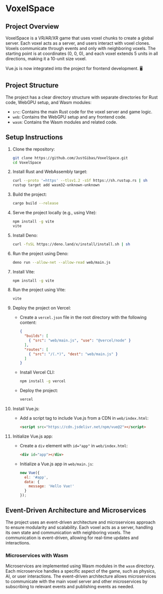 # VoxelSpace

## Project Overview

VoxelSpace is a VR/AR/XR game that uses voxel chunks to create a global server. Each voxel acts as a server, and users interact with voxel clones. Voxels communicate through events and only with neighboring voxels. The starting point is at coordinates (0, 0, 0), and each voxel extends 5 units in all directions, making it a 10-unit size voxel.

Vue.js is now integrated into the project for frontend development. 🖥️

## Project Structure

The project has a clear directory structure with separate directories for Rust code, WebGPU setup, and Wasm modules:

- `src`: Contains the main Rust code for the voxel server and game logic.
- `web`: Contains the WebGPU setup and any frontend code.
- `wasm`: Contains the Wasm modules and related code.

## Setup Instructions

1. Clone the repository:
   ```sh
   git clone https://github.com/JustGibas/VoxelSpace.git
   cd VoxelSpace
   ```

2. Install Rust and WebAssembly target:
   ```sh
   curl --proto '=https' --tlsv1.2 -sSf https://sh.rustup.rs | sh
   rustup target add wasm32-unknown-unknown
   ```

3. Build the project:
   ```sh
   cargo build --release
   ```

4. Serve the project locally (e.g., using Vite):
   ```sh
   npm install -g vite
   vite
   ```

5. Install Deno:
   ```sh
   curl -fsSL https://deno.land/x/install/install.sh | sh
   ```

6. Run the project using Deno:
   ```sh
   deno run --allow-net --allow-read web/main.js
   ```

7. Install Vite:
   ```sh
   npm install -g vite
   ```

8. Run the project using Vite:
   ```sh
   vite
   ```

9. Deploy the project on Vercel:
   - Create a `vercel.json` file in the root directory with the following content:
     ```json
     {
       "builds": [
         { "src": "web/main.js", "use": "@vercel/node" }
       ],
       "routes": [
         { "src": "/(.*)", "dest": "web/main.js" }
       ]
     }
     ```
   - Install Vercel CLI:
     ```sh
     npm install -g vercel
     ```
   - Deploy the project:
     ```sh
     vercel
     ```

10. Install Vue.js:
    - Add a script tag to include Vue.js from a CDN in `web/index.html`:
      ```html
      <script src="https://cdn.jsdelivr.net/npm/vue@2"></script>
      ```

11. Initialize Vue.js app:
    - Create a `div` element with `id="app"` in `web/index.html`:
      ```html
      <div id="app"></div>
      ```

    - Initialize a Vue.js app in `web/main.js`:
      ```javascript
      new Vue({
        el: '#app',
        data: {
          message: 'Hello Vue!'
        }
      });
      ```

## Event-Driven Architecture and Microservices

The project uses an event-driven architecture and microservices approach to ensure modularity and scalability. Each voxel acts as a server, handling its own state and communication with neighboring voxels. The communication is event-driven, allowing for real-time updates and interactions.

### Microservices with Wasm

Microservices are implemented using Wasm modules in the `wasm` directory. Each microservice handles a specific aspect of the game, such as physics, AI, or user interactions. The event-driven architecture allows microservices to communicate with the main voxel server and other microservices by subscribing to relevant events and publishing events as needed.
